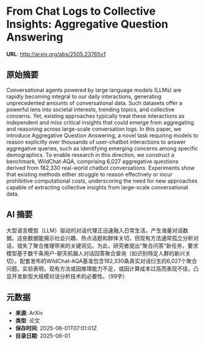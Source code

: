 # From Chat Logs to Collective Insights: Aggregative Question Answering

**URL**: http://arxiv.org/abs/2505.23765v1

## 原始摘要

Conversational agents powered by large language models (LLMs) are rapidly
becoming integral to our daily interactions, generating unprecedented amounts
of conversational data. Such datasets offer a powerful lens into societal
interests, trending topics, and collective concerns. Yet, existing approaches
typically treat these interactions as independent and miss critical insights
that could emerge from aggregating and reasoning across large-scale
conversation logs. In this paper, we introduce Aggregative Question Answering,
a novel task requiring models to reason explicitly over thousands of
user-chatbot interactions to answer aggregative queries, such as identifying
emerging concerns among specific demographics. To enable research in this
direction, we construct a benchmark, WildChat-AQA, comprising 6,027 aggregative
questions derived from 182,330 real-world chatbot conversations. Experiments
show that existing methods either struggle to reason effectively or incur
prohibitive computational costs, underscoring the need for new approaches
capable of extracting collective insights from large-scale conversational data.


## AI 摘要

大型语言模型（LLM）驱动的对话代理正迅速融入日常生活，产生海量对话数据。这些数据能揭示社会兴趣、热点话题和群体关切，但现有方法通常孤立分析对话，错失了聚合推理带来的关键洞见。为此，研究者提出"聚合问答"新任务，要求模型基于数千条用户-聊天机器人对话回答聚合查询（如识别特定人群的新兴关切）。配套发布的WildChat-AQA基准包含182,330条真实对话衍生的6,027个聚合问题。实验表明，现有方法或因推理能力不足，或因计算成本过高而表现不佳，凸显开发新型大规模对话分析技术的必要性。（99字）

## 元数据

- **来源**: ArXiv
- **类型**: 论文
- **保存时间**: 2025-06-01T07:01:01Z
- **目录日期**: 2025-06-01
